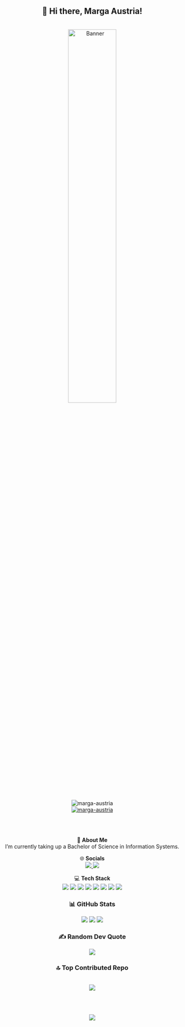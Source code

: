 <div align="center">

## 👋 Hi there, Marga Austria!

<br>

<a href="https://yuna0x0.com">
  <img src="https://i.pinimg.com/736x/d4/40/0d/d4400dfdcdb33baaf9abca61114f5733.jpg" alt="Banner" width="50%">
</a>

<br><br>

<img src="https://komarev.com/ghpvc/?username=marga-austria&label=Profile%20views&color=0e75b6&style=flat" alt="marga-austria" />

<div><div>
<a href="https://github.com/ryo-ma/github-profile-trophy">
  <img src="https://github-profile-trophy.vercel.app/?username=marga-austria" alt="marga-austria" />
</a>

<br><br>

💫 **About Me**  
I’m currently taking up a Bachelor of Science in Information Systems.

🌐 **Socials**  
<a href="https://www.facebook.com/margarette.calumpiano.56">
  <img src="https://img.shields.io/badge/Facebook-%231877F2.svg?logo=Facebook&logoColor=white" />
</a>
<a href="mailto:calumpianomargarette@gmail.com">
  <img src="https://img.shields.io/badge/Email-D14836?logo=gmail&logoColor=white" />
</a>

💻 **Tech Stack**  
<img src="https://img.shields.io/badge/c%23-%23239120.svg?style=flat-square&logo=csharp&logoColor=white" />
<img src="https://img.shields.io/badge/css3-%231572B6.svg?style=flat-square&logo=css3&logoColor=white" />
<img src="https://img.shields.io/badge/html5-%23E34F26.svg?style=flat-square&logo=html5&logoColor=white" />
<img src="https://img.shields.io/badge/python-3670A0?style=flat-square&logo=python&logoColor=ffdd54" />
<img src="https://img.shields.io/badge/laravel-%23FF2D20.svg?style=flat-square&logo=laravel&logoColor=white" />
<img src="https://img.shields.io/badge/mysql-4479A1.svg?style=flat-square&logo=mysql&logoColor=white" />
<img src="https://img.shields.io/badge/figma-%23F24E1E.svg?style=flat-square&logo=figma&logoColor=white" />
<img src="https://img.shields.io/badge/Mantine-ffffff?style=flat-square&logo=Mantine&logoColor=339af0" />

<div><div>

### 📊 GitHub Stats
<img src="https://github-readme-stats.vercel.app/api?username=margaaustria&theme=highcontrast&hide_border=false&include_all_commits=true&count_private=false" />
<img src="https://nirzak-streak-stats.vercel.app/?user=margaaustria&theme=highcontrast&hide_border=false" />
<img src="https://github-readme-stats.vercel.app/api/top-langs/?username=margaaustria&theme=highcontrast&hide_border=false&include_all_commits=true&count_private=false&layout=compact" />
<br>

### ✍️ Random Dev Quote
<img src="https://quotes-github-readme.vercel.app/api?type=horizontal&theme=radical" />

### 🔝 Top Contributed Repo

<br>

<img src="https://github-contributor-stats.vercel.app/api?username=margaaustria&limit=5&theme=dark&combine_all_yearly_contributions=true" />

<br><br>

[![](https://visitcount.itsvg.in/api?id=margaaustria&icon=0&color=0)](https://visitcount.itsvg.in)

<br><br>

<!-- Proudly created with GPRM ( https://gprm.itsvg.in ) -->

</div>
